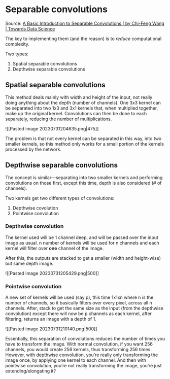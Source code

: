 # Separable convolutions
Source: [A Basic Introduction to Separable Convolutions | by Chi-Feng Wang | Towards Data Science](https://towardsdatascience.com/a-basic-introduction-to-separable-convolutions-b99ec3102728)

The key to implementing them (and the reason) is to *reduce* computational complexity.

Two types:
1. Spatial separable convolutions
2. Depthwise separable convolutions

## Spatial separable convolutions
This method deals mainly with width and height of the input, not really doing anything about the depth (number of channels). One 3x3 kernel can be separated into two 1x3 and 3x1 kernels that, when multiplied together, make up the original kernel. Convolutions can then be done to each separately, reducing the number of multiplications.

![[Pasted image 20230731204635.png|475]]

The problem is that not every kernel can be separated in this way, into two smaller kernels, so this method only works for a small portion of the kernels processed by the network.

## Depthwise separable convolutions
The concept is similar—separating into two smaller kernels and performing convolutions on those first, except this time, depth is also considered (# of channels).

Two kernels get two different types of convolutions:
1. Depthwise covolution
2. Pointwise convolution

### Depthwise convolution
The kernel used will be 1 channel deep, and will be passed over the input image as usual. n number of kernels will be used for n channels and each kernel will filter over **one** channel of the image.

After this, the outputs are stacked to get a smaller (width and height-wise) but same depth image.

![[Pasted image 20230731205429.png|500]]

### Pointwise convolution
A new set of kernels will be used (say p), this time 1x1xn where n is the number of channels, so it basically filters over every pixel, across all n channels. After, stack to get the same size as the input (from the depthwise convolution) except there will now be p channels as each kernel, after filtering, returns an image with a depth of 1.

![[Pasted image 20230731210140.png|500]]

Essentially, this separation of convolutions reduces the number of times you have to transform the image. With normal convolution, if you want 256 channels, you would create 256 kernels, thus transforming 256 times. However, with depthwise convolution, you’re really only transforming the image once, by applying one kernel to each channel. And then with pointwise convolution, you’re not really transforming the image, you’re just extending/elongating it?